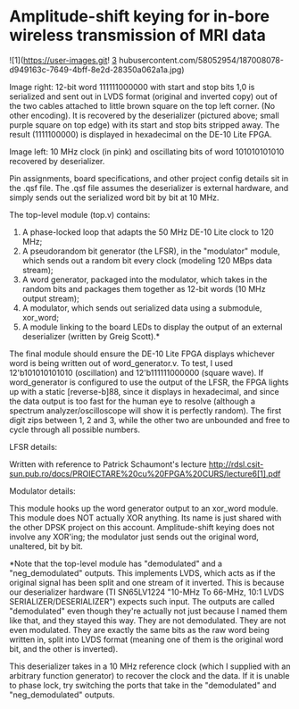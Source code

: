 # Amplitude-shift keying for in-bore wireless transmission of MRI data

![1](https://user-images.git! [3](https://user-images.githubusercontent.com/58052954/187008264-12994de9-41bb-43f5-9d84-5b843e740f1a.jpg)
hubusercontent.com/58052954/187008078-d949163c-7649-4bff-8e2d-28350a062a1a.jpg) 

Image right: 12-bit word 111111000000 with start and stop bits 1,0 is serialized and sent out in LVDS format (original and inverted copy) out of the two cables attached to little brown square on the top left corner. (No other encoding). It is recovered by the deserializer (pictured above; small purple square on top edge) with its start and stop bits stripped away. The result (1111100000) is displayed in hexadecimal on the DE-10 Lite FPGA.

Image left: 10 MHz clock (in pink) and oscillating bits of word 101010101010 recovered by deserializer.

Pin assignments, board specifications, and other project config details sit in the .qsf file.
The .qsf file assumes the deserializer is external hardware, and simply sends out the serialized word bit by bit at 10 MHz.

The top-level module (top.v) contains:

1. A phase-locked loop that adapts the 50 MHz DE-10 Lite clock to 120 MHz;
2. A pseudorandom bit generator (the LFSR), in the "modulator" module, which sends out a random bit every clock (modeling 120 MBps data stream);
3. A word generator, packaged into the modulator, which takes in the random bits and packages them together as 12-bit words (10 MHz output stream);
4. A modulator, which sends out serialized data using a submodule, xor_word;
5. A module linking to the board LEDs to display the output of an external deserializer (written by Greig Scott).*

The final module should ensure the DE-10 Lite FPGA displays whichever word is being written out of word_generator.v. To test, I used 12'b101010101010 (oscillation) and 12'b111111000000 (square wave). If word_generator is configured to use the output of the LFSR, the FPGA lights up with a static [reverse-b]88, since it displays in hexadecimal, and since the data output is too fast for the human eye to resolve (although a spectrum analyzer/oscilloscope will show it is perfectly random). The first digit zips between 1, 2 and 3, while the other two are unbounded and free to cycle through all possible numbers.

LFSR details:

Written with reference to Patrick Schaumont's lecture http://rdsl.csit-sun.pub.ro/docs/PROIECTARE%20cu%20FPGA%20CURS/lecture6[1].pdf

Modulator details:

This module hooks up the word generator output to an xor_word module. This module does NOT actually XOR anything. Its name is just shared with the other DPSK project on this account. Amplitude-shift keying does not involve any XOR'ing; the modulator just sends out the original word, unaltered, bit by bit.

*Note that the top-level module has "demodulated" and a "neg_demodulated" outputs. This implements LVDS, which acts as if the original signal has been split and one stream of it inverted. This is because our deserializer hardware (TI SN65LV1224 "10-MHz To 66-MHz, 10:1 LVDS SERIALIZER/DESERIALIZER") expects such input. The outputs are called "demodulated" even though they're actually not just because I named them like that, and they stayed this way. They are not demodulated. They are not even modulated. They are exactly the same bits as the raw word being written in, split into LVDS format (meaning one of them is the original word bit, and the other is inverted).

This deserializer takes in a 10 MHz reference clock (which I supplied with an arbitrary function generator) to recover the clock and the data. If it is unable to phase lock, try switching the ports that take in the "demodulated" and "neg_demodulated" outputs.


